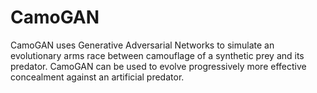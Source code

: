 # CamoGAN

CamoGAN uses Generative Adversarial Networks to simulate an evolutionary arms race between camouflage of a synthetic prey and its predator. CamoGAN can be used to evolve progressively more effective concealment against an artificial predator.